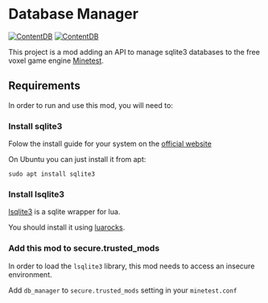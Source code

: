 # Database Manager

[![ContentDB](https://content.minetest.net/packages/AFCM/db_manager/shields/title/)](https://content.minetest.net/packages/AFCM/db_manager/)
[![ContentDB](https://content.minetest.net/packages/AFCM/db_manager/shields/downloads/)](https://content.minetest.net/packages/AFCM/db_manager/)

This project is a mod adding an API to manage sqlite3 databases to the free voxel game engine [Minetest](https://www.minetest.net/).

## Requirements

In order to run and use this mod, you will need to:

### Install sqlite3

Folow the install guide for your system on the [official website](https://sqlite.org)

On Ubuntu you can just install it from apt:
```
sudo apt install sqlite3
```

### Install lsqlite3

[lsqlite3](http://lua.sqlite.org) is a sqlite wrapper for lua.

You should install it using [luarocks](https://luarocks.org/modules/dougcurrie/lsqlite3).

### Add this mod to secure.trusted_mods

In order to load the `lsqlite3` library, this mod needs to access an insecure environment.

Add `db_manager` to `secure.trusted_mods` setting in your `minetest.conf`

